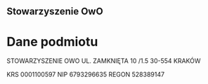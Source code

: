 ## Stowarzyszenie OwO

# Dane podmiotu

STOWARZYSZENIE OWO
UL. ZAMKNIĘTA 10 /1.5
30-554 KRAKÓW

KRS 0001100597
NIP 6793296635
REGON 528389147
